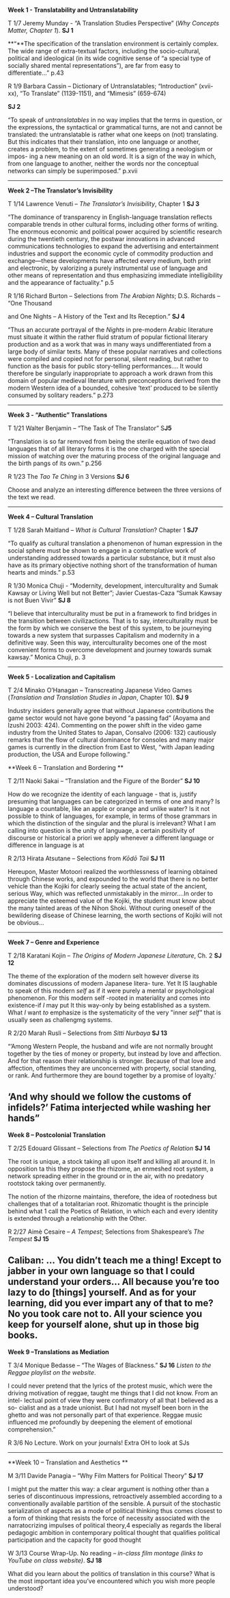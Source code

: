**Week 1 - Translatability and Untranslatability**

T 1/7 Jeremy Munday - “A Translation Studies Perspective” (*Why Concepts
Matter, Chapter 1*). **SJ 1**

**“**The specification of the translation environment is certainly
complex. The wide range of extra-textual factors, including the
socio-cultural, political and ideological (in its wide cognitive sense
of “a special type of socially shared mental representations”), are far
from easy to differentiate…” p.43

R 1/9 Barbara Cassin – Dictionary of Untranslatables; “Introduction”
(xvii-xx), “To Translate” (1139-1151), and “Mimesis” (659-674)

**SJ 2**

“To speak of *untranslatables* in no way implies that the terms in question, or the expressions, the syntactical or grammatical turns, are not and cannot be translated: the untranslatable is rather what one keeps on (not) translating. But this indicates that their translation, into one language or another, creates a problem, to the extent of sometimes generating a neologism or impos- ing a new meaning on an old word. It is a sign of the way in which, from one language to another, neither the words nor the conceptual networks can simply be superimposed.” p.xvii

---

**Week 2 –The Translator’s Invisibility**

T 1/14 Lawrence Venuti – *The Translator’s Invisibility*, Chapter 1 **SJ
3**

“The dominance of transparency in English-language translation reflects
comparable trends in other cultural forms, including other forms of
writing. The enormous economic and political power acquired by
scientific research during the twentieth century, the postwar
innovations in advanced communications technologies to expand the
advertising and entertainment industries and support the economic cycle
of commodity production and exchange—these developments have affected
every medium, both print and electronic, by valorizing a purely
instrumental use of language and other means of representation and thus
emphasizing immediate intelligibility and the appearance of factuality.”
p.5

R 1/16 Richard Burton – Selections from *The Arabian Nights*; D.S.
Richards – “One Thousand

and One Nights – A History of the Text and Its Reception.” **SJ 4**

“Thus an accurate portrayal of the *Nights* in pre-modern Arabic
literature must situate it within the rather fluid stratum of popular
fictional literary production and as a work that was in many ways
undifferentiated from a large body of similar texts. Many of these
popular narratives and collections were compiled and copied not for
personal, silent reading, but rather to function as the basis for public
story-telling performances…. It would therefore be singularly
inappropriate to approach a work drawn from this domain of popular
medieval literature with preconceptions derived from the modern Western
idea of a bounded, cohesive ‘text’ produced to be silently consumed by
solitary readers.” p.273

---

**Week 3 - “Authentic” Translations**

T 1/21 Walter Benjamin – “The Task of The Translator” S**J5**

“Translation is so far removed from being the sterile equation of two
dead languages that of all literary forms it is the one charged with the
special mission of watching over the maturing process of the original
language and the birth pangs of its own.” p.256

R 1/23 The *Tao Te Ching* in 3 Versions **SJ 6**

Choose and analyze an interesting difference between the three versions
of the text we read.

---

**Week 4 – Cultural Translation**

T 1/28 Sarah Maitland – *What is Cultural Translation*? Chapter 1
**SJ7**

“To qualify as cultural translation a phenomenon of human expression in
the social sphere must be shown to engage in a contemplative work of
understanding addressed towards a particular substance, but it must also
have as its primary objective nothing short of the transformation of
human hearts and minds.” p.53

R 1/30 Monica Chuji - “Modernity, development, interculturality and
Sumak Kawsay or Living Well but not Better”; Javier Cuestas-Caza “Sumak
Kawsay is not Buen Vivir” **SJ 8**

“I believe that interculturality must be put in a framework to find
bridges in the transition between civilizactions. That is to say,
interculturality must be the form by which we conserve the best of this
system, to be journeying towards a new system that surpasses Capitalism
and modernity in a definitive way. Seen this way, interculturality
becomes one of the most convenient forms to overcome development and
journey towards sumak kawsay.” Monica Chuji, p. 3

---

**Week 5 - Localization and Capitalism**

T 2/4 Minako O’Hanagan – Transcreating Japanese Video Games
(*Translation and Translation Studies in Japan*, Chapter 10). **SJ 9**

Industry insiders generally agree that without Japanese contributions
the game sector would not have gone beyond “a passing fad” (Aoyama and
Izushi 2003: 424). Commenting on the power shift in the video game
industry from the United States to Japan, Consalvo (2006: 132)
cautiously remarks that the flow of cultural dominance for consoles and
many major games is currently in the direction from East to West, “with
Japan leading production, the USA and Europe following.”

**Week 6 – Translation and Bordering **

T 2/11 Naoki Sakai – “Translation and the Figure of the Border” **SJ
10**

How do we recognize the identity of each language - that is, justify
presuming that languages can be categorized in terms of one and many? Is
language a countable, like an apple or orange and unlike water? Is it
not possible to think of languages, for example, in terms of those
grammars in which the distinction of the singular and the plural is
irrelevant? What I am calling into question is the unity of language, a
certain positivity of discourse or historical a priori we apply whenever
a different language or difference in language is at

R 2/13 Hirata Atsutane – Selections from *Kōdō Taii* **SJ 11**

Hereupon, Master Motoori realized the worthlessness of learning obtained
through Chinese works, and expounded to the world that there is no
better vehicle than the Kojiki for clearly seeing the actual state of
the ancient, serious Way, which was reflected unmistakably in the
mirror….In order to appreciate the esteemed value of the Kojiki, the
student must know about the many tainted areas of the Nihon Shoki.
Without curing oneself of the bewildering disease of Chinese learning,
the worth sections of Kojiki will not be obvious…

---
**Week 7 – Genre and Experience**

T 2/18 Karatani Kojin – *The Origins of Modern Japanese Literature*, Ch.
2 **SJ 12**

The theme of the exploration of the modern selt however diverse its
dominates discussions of modern Japanese litera- ture. Yet It IS
laughable to speak of this modern *self* as if it were purely a mental
or psychological phenomenon. For this modern self -rooted in materiality
and comes into existence-if *I* may put It this way-only by being
established as a system. What *I* want *to* emphasize is the
systematicity of the very "inner *self"* that is usually seen as
challengmg systems.

R 2/20 Marah Rusli – Selections from *Sitti Nurbaya* **SJ 13**

“’Among Western People, the husband and wife are not normally brought
together by the ties of money or property, but instead by love and
affection. And for that reason their relationship is stronger. Because
of that love and affection, oftentimes they are unconcerned with
property, social standing, or rank. And furthermore they are bound
together by a promise of loyalty.’

‘And why should we follow the customs of infidels?’ Fatima interjected
while washing her hands”
---

**Week 8 – Postcolonial Translation**

T 2/25 Edouard Glissant – Selections from *The Poetics of Relation* **SJ
14**

The root is unique, a stock taking aIl upon itse1f and killing aIl
around it. In opposition ta this they propose the rhizome, an enmeshed
root system, a network spreading either in the ground or in the air,
with no predatory rootstock taking over permanently.

The notion of the rhizorne maintains, therefore, the idea of rootedness
but challenges that of a totalitarian root. Rhizomatic thought is the
principle behind what 1 calI the Poetics of Relation, in which each and
every identity is extended through a relationship with the Other.

R 2/27 Aimè Cesaire – *A Tempest*; Selections from Shakespeare’s *The
Tempest* **SJ 15**

Caliban: … You didn’t teach me a thing! Except to jabber in your own
language so that I could understand your orders… All because you’re too
lazy to do \[things\] yourself. And as for your learning, did you ever
impart any of that to me? No you took care not to. All your science you
keep for yourself alone, shut up in those big books.
---

**Week 9 –Translations as Mediation**

T 3/4 Monique Bedasse – “The Wages of Blackness.” **SJ 16** *Listen to
the Reggae playlist on the website*.

I could never pretend that the lyrics of the protest music, which were
the driving motivation of reggae, taught me things that I did not know.
From an intel- lectual point of view they were confirmatory of all that
I believed as a so- cialist and as a trade unionist. But I had not
myself been born in the ghetto and was not personally part of that
experience. Reggae music influenced me profoundly by deepening the
element of emotional comprehension.”

R 3/6 No Lecture. Work on your journals! Extra OH to look at SJs

---
**Week 10 – Translation and Aesthetics **

M 3/11 Davide Panagia – “Why Film Matters for Political Theory” **SJ
17**

I might put the matter this way: a clear argument is nothing other than
a series of discontinuous impressions, retroactively assembled according
to a conventionally available partition of the sensible. A pursuit of
the stochastic serialization of aspects as a mode of political thinking
thus comes closest to a form of thinking that resists the force of
necessity associated with the narratocrizing impulses of political
theory,4 especially as regards the liberal pedagogic ambition in
contemporary political thought that qualifies political participation
and the capacity for good thought

W 3/13 Course Wrap-Up. No reading *– in-class film montage (links to
YouTube on class website)*. **SJ 18**

What did you learn about the politics of translation in this course?
What is the most important idea you’ve encountered which you wish more
people understood?
